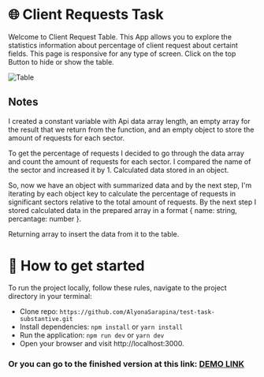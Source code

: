 # 🌐 Client Requests Task

Welcome to Client Request Table.
This App allows you to explore the statistics information about percentage of client request about certaint fields.
This page is responsive for any type of screen.
Click on the top Button to hide or show the table.

![Table](https://i.ibb.co/ZhWy63w/Screenshot-2023-10-12-at-7-30-48-PM.png)

## Notes

I created a constant variable with Api data array length, an empty array for the result that we return from the function, and an empty object to store the amount of requests for each sector.

To get the percentage of requests I decided to go through the data array and count the amount of requests for each sector. I compared the name of the sector and increased it by 1. Calculated data stored in an object.

So, now we have an object with summarized data and by the next step, I'm iterating by each object key to calculate the percentage of requests in significant sectors relative to the total amount of requests. By the next step I stored calculated data in the prepared array in a format { name: string, percantage: number }.

Returning array to insert the data from it to the table.

# 🏃 How to get started
To run the project locally, follow these rules, navigate to the project directory in your terminal:<br/>
* Clone repo: `https://github.com/AlyonaSarapina/test-task-substantive.git`<br />
* Install dependencies: `npm install` or `yarn install` <br />
* Run the application:  `npm run dev` or `yarn dev` <br />
* Open your browser and visit http://localhost:3000.<br />

### Or you can go to the finished version at this link: [DEMO LINK](https://test-task-substantive.vercel.app/)
<br />
